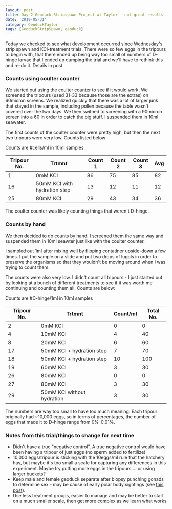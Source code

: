 ```yaml
---
layout: post
title: Day 2 Geoduck Stripspawn Project at Taylor - not great results
date: '2019-05-31'
category: GeoduckTaylor
tags: [GeoduckStripSpawn, geoduck]
---
```

Today we checked to see what development occurred since Wednesday's strip spawn and KCl-treatment trials. There were so few eggs in the tripours to begin with, that there ended up being way too small of numbers of D-hinge larvae that I ended up dumping the trial and we'll have to rethink this and re-do it. Details in post. 

### Counts using coulter counter
We started out using the coulter counter to see if it would work. We screened the tripours (used 31-33 because those are the extras) on 60micron screens. We realized quickly that there was a lot of larger junk that stayed in the sample, including pollen because the table wasn't covered over the two days. We then swithed to screening with a 90micron screen into a 60 in order to catch the big stuff. I suspended them in 10ml seawater. 

The first counts of the coulter counter were pretty high, but then the next two tripours were very low. Counts listed below:   

Counts are #cells/ml in 10ml samples. 

| Tripour No. | Trtmnt                       | Count 1 | Count 2 | Count 3 | Avg  |
|-------------|------------------------------|---------|---------|---------|------|
| 1           | 0mM KCl                      | 86      | 75      | 85      | 82   |
| 16          | 50mM KCl with hydration step | 13      | 12      | 11      | 12   |
| 25          | 80mM KCl                     | 29      | 43      | 34      | 36   |

The coulter counter was likely counting things that weren't D-hinge. 


### Counts by hand
We then decided to do counts by hand. I screened them the same way and suspended them in 10ml seawter just like with the coulter counter. 

I sampled out 1ml after mixing well by flipping contatiner upside-down a few times. I put the sample on a slide and put two drops of lugols in order to preserve the organisms so that they wouldn't be moving around when I was trying to count them. 

The counts were also very low. I didn't count all tripours - I just started out by looking at a bunch of different treatments to see if it was worth me continuing and counting them all. Counts are below:      

Counts are #D-hinge/1ml in 10ml samples       
 

| Tripour No. | Trtmnt                     | Count/ml | Total No. |
|-------------|----------------------------|----------|-----------|
| 2           | 0mM KCl                    | 0        | 0         |
| 4           | 10mM KCl                   | 4        | 40        |
| 8           | 20mM KCl                   | 6        | 60        |
| 17          | 50mM KCl + hydration step  | 7        | 70        |
| 18          | 50mM KCl + hydration step  | 10       | 100       |
| 19          | 60mM KCl                   | 3        | 30        |
| 26          | 80mM KCl                   | 0        | 0         |
| 27          | 80mM KCl                   | 3        | 30        |
| 29          | 50mM KCl without hydration | 3        | 30        |

The numbers are way too small to have too much meaning. Each tripour originally had ~10,000 eggs, so in terms of percentages, the number of eggs that made it to D-hinge range from 0%-0.01%. 

### Notes from this trial/things to change for next time
- Didn't have a true "negative control". A true negative control would have been having a tripour of just eggs (no sperm added to fertilize) 
- 10,000 eggs/tripour is sticking with the 10eggs/ml rule that the hatchery has, but maybe it's too small a scale for capturing any differences in this experiment. Maybe try putting more eggs in the tripours.... or using larger buckets?
- Keep male and female geoduck separate after biopsy punching gonads to determine sex - may be cause of early polar body sightings (see [this post](https://grace-ac.github.io/day1-geo-stripspawn/)).
- Use less treatment groups, easier to manage and may be better to start on a much smaller scale, then get more complex as we learn what works 

